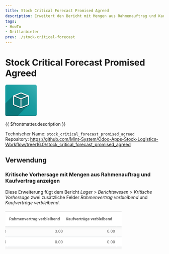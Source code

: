 ```yaml
---
title: Stock Critical Forecast Promised Agreed
description: Erweitert den Bericht mit Mengen aus Rahmenauftrag und Kaufvertrag.
tags:
- HowTo
- Drittanbieter
prev: ./stock-critical-forecast
---
```

# Stock Critical Forecast Promised Agreed
![icon_oms_box](attachments/icon_oms_box.png)

{{ $frontmatter.description }}

Technischer Name: `stock_critical_forecast_promised_agreed`\
Repository: <https://github.com/Mint-System/Odoo-Apps-Stock-Logistics-Workflow/tree/16.0/stock_critical_forecast_promised_agreed>

## Verwendung

### Kritische Vorhersage mit Mengen aus Rahmenauftrag und Kaufvertrag anzeigen

Diese Erweiterung fügt dem Bericht *Lager > Berichtswesen > Kritische Vorhersage* zwei zusätzliche Felder *Rahmenvertrag verbleibend* und *Kaufverträge verbleibend*.

![](attachments/Stock%20Critical%20Forecast%20Promised%20Agreed.png)